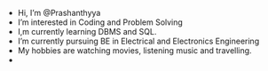 -  Hi, I’m @Prashanthyya
-  I’m interested in Coding and Problem Solving
-  I,m currently learning DBMS and SQL.
-  I’m currently pursuing BE in Electrical and Electronics Engineering
-  My hobbies are watching movies, listening music and travelling.
-

<!---
Prashanthyya/Prashanthyya is a ✨ special ✨ repository because its `README.md` (this file) appears on your GitHub profile.
You can click the Preview link to take a look at your changes.
--->
